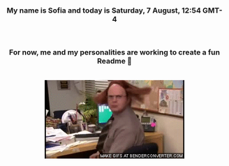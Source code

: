 


<div align="center">
<h3 >My name is Sofia and today is Saturday, 7 August, 12:54 GMT-4</h3><br>
<h3 >For now, me and my personalities are working to create a fun Readme 👋
</h3><br>
<img src='img/dwight.gif' alt='working...'/>
</div>
